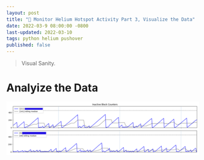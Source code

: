 ```yaml
---
layout: post
title: "🎈 Monitor Helium Hotspot Activity Part 3, Visualize the Data"
date: 2022-03-9 08:00:00 -0800
last-updated: 2022-03-10
tags: python helium pushover
published: false
---
```


> Visual Sanity.

# Analyize the Data

![sample image][sample-image]

[sample-image]: https://github.com/samgutentag/helium-heartbeat/blob/main/_assets/sample_output.png?raw=true
[github-repo]: https://github.com/samgutentag/helium-heartbeat
[sample-image]: https://github.com/samgutentag/helium-heartbeat/blob/main/_assets/sample_output.png?raw=true
[sample-image-warning]: https://github.com/samgutentag/helium-heartbeat/blob/main/_assets/sample_output_warning.png?raw=true
[virtual-env-blog]: ./2020-01-29-virtualenv-env-variables.md
[shell-output-image-file]: https://github.com/samgutentag/helium-heartbeat/blob/main/_assets/env-setup-shell-output.png?raw=true
[pushover-website]: https://pushover.net/#apps
[pushover-ios]: https://pushover.net/clients/ios
[pushover-pricing]: https://pushover.net/pricing
[helim-heartbeat-part-1]: https://gutentag.co/3MzZNAb
[helim-heartbeat-part-2]: https://gutentag.co/3MGjUwo
[helim-heartbeat-part-3]: https://www.samgutentag.com/blog
[helim-heartbeat-part-4]: https://www.samgutentag.com/blog

